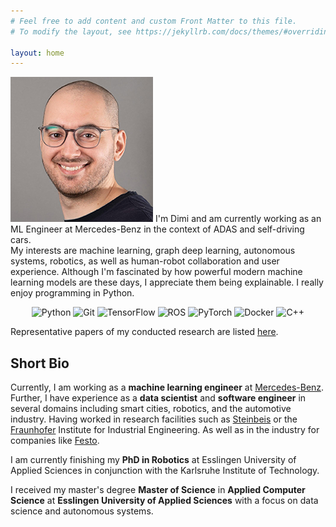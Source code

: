 ```yaml
---
# Feel free to add content and custom Front Matter to this file.
# To modify the layout, see https://jekyllrb.com/docs/themes/#overriding-theme-defaults

layout: home
---
```


<div class="refs">

<div class="section" id="pic">
<img src="assets/dl_pic.png" alt="Profile Picture" class="pic_me"/>
 I'm Dimi and am currently working as an ML Engineer at Mercedes-Benz in the context of ADAS and self-driving cars.
</div>

<div class="section-t" >
My interests are machine learning, graph deep learning, autonomous systems, robotics, as well as human-robot collaboration and user experience. Although I'm fascinated by how powerful modern machine learning models are these days, I appreciate them being explainable. I really enjoy programming in Python. 
<p align="center" class="tech_stack">
	<img title="Python" alt="Python" src="https://cdn.jsdelivr.net/npm/simple-icons@v5/icons/python.svg" width="40" height="40" />
	<img title="Git" alt="Git" src="https://cdn.jsdelivr.net/npm/simple-icons@v5/icons/git.svg" width="40" height="40" />
  <img title="TensorFlow" alt="TensorFlow" src="https://cdn.jsdelivr.net/npm/simple-icons@v5/icons/tensorflow.svg" width="40" height="40"/>
	<img title="ROS" alt="ROS" src="https://cdn.jsdelivr.net/npm/simple-icons@v5/icons/ros.svg" width="40" height="40"/>
  <img title="PyTorch" alt="PyTorch" src="https://cdn.jsdelivr.net/npm/simple-icons@v5/icons/pytorch.svg" width="40" height="40"/>
  <img title="Docker" alt="Docker" src="https://cdn.jsdelivr.net/npm/simple-icons@v5/icons/docker.svg" width="40" height="40"/>
  <img title="C++" alt="C++" src="https://cdn.jsdelivr.net/npm/simple-icons@v5/icons/cplusplus.svg" width="40" height="40"/>
    
</p>
Representative papers of my conducted research are listed <a href="/publications">here</a>.
</div>

<div class="section-t" >
<h2>Short Bio</h2> 
<p >
Currently, I am working as a <b>machine learning engineer</b> at <a target="_blank" href="https://www.mercedes-benz.com/">Mercedes-Benz</a>. Further, I have experience as a <b>data scientist</b> and <b>software engineer</b> in several domains including smart cities, robotics, and the automotive industry. Having worked in research facilities such as  <a target="_blank" href="https://www.steinbeis.de/en.html">Steinbeis</a> or the <a target="_blank" href="https://www.iao.fraunhofer.de/en.html">Fraunhofer</a> Institute for Industrial Engineering. As well as in the industry for companies like <a target="_blank" href="https://www.festo.com/de/en/">Festo</a>.
 </p>
<p>
I am currently finishing my <b>PhD in Robotics</b> at Esslingen University of Applied Sciences in conjunction with the Karlsruhe Institute of Technology.
</p>
<p>
I received my master's degree <b>Master of Science</b> in <b>Applied Computer Science</b> at <b>Esslingen University of Applied Sciences</b> with a focus on data science and autonomous systems.
  </p>
</div>
</div>
